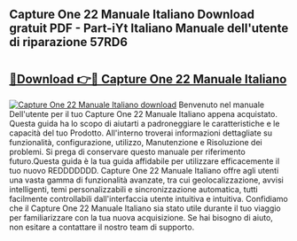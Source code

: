 ## Capture One 22 Manuale Italiano Download gratuit PDF - Part-iYt Italiano Manuale dell'utente di riparazione 57RD6

# <h2><a href="http://dfclw55.blite.top/?on=Capture+One+22+Manuale+Italiano">🔗Download 👉🔴 Capture One 22 Manuale Italiano</a></h2>

[![Capture One 22 Manuale Italiano download](https://i.imgur.com/lujVjoI.png)](http://dfclw55.blite.top/?on=Capture+One+22+Manuale+Italiano)
Benvenuto nel manuale Dell'utente per il tuo Capture One 22 Manuale Italiano appena acquistato. Questa guida ha lo scopo di aiutarti a padroneggiare le caratteristiche e le capacità del tuo Prodotto. All'interno troverai informazioni dettagliate su funzionalità, configurazione, utilizzo, Manutenzione e Risoluzione dei problemi. Si prega di conservare questo manuale per riferimento futuro.Questa guida è la tua guida affidabile per utilizzare efficacemente il tuo nuovo REDDDDDDD. Capture One 22 Manuale Italiano offre agli utenti una vasta gamma di funzionalità avanzate, tra cui geolocalizzazione, avvisi intelligenti, temi personalizzabili e sincronizzazione automatica, tutti facilmente controllabili dall'interfaccia utente intuitiva e intuitiva. Confidiamo che il Capture One 22 Manuale Italiano sia stato utile durante il tuo viaggio per familiarizzare con la tua nuova acquisizione. Se hai bisogno di aiuto, non esitare a contattare il nostro team di supporto.
